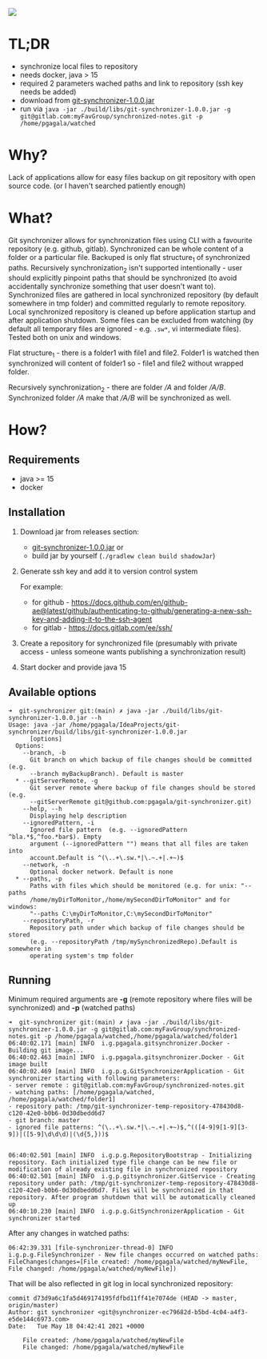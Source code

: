 ![](https://travis-ci.com/pgagala/git-synchronizer.svg?token=jr9dGqtc8QqXdobaunt7&branch=main)

# TL;DR
- synchronize local files to repository
- needs docker, java > 15
- required 2 parameters wached paths and link to repository (ssh key needs be added)
- download from [git-synchronizer-1.0.0.jar](https://github.com/pgagala/git-synchronizer/releases/download/1.0.0/git-synchronizer-1.0.0.jar) 
- run via `java -jar ./build/libs/git-synchronizer-1.0.0.jar -g git@gitlab.com:myFavGroup/synchronized-notes.git -p /home/pgagala/watched` 

# Why?
Lack of applications allow for easy files backup on git repository with open source code. 
(or I haven't searched patiently enough)


# What?

Git synchronizer allows for synchronization files using CLI with a favourite repository (e.g. github, gitlab). 
Synchronized can be whole content of a folder or a particular file. Backuped is only flat structure<sub>1</sub> of synchronized paths. Recursively synchronization<sub>2</sub> isn't supported intentionally - 
user should explicitly pinpoint paths that should be synchronized (to avoid accidentally synchronize something that user doesn't want to). Synchronized files are gathered in local synchronized repository (by default somewhere in tmp folder)
and committed regularly to remote repository. Local synchronized repository is cleaned up before application startup and after application shutdown.
Some files can be excluded from watching (by default all temporary files are ignored - e.g. `.sw*`, vi intermediate files).
Tested both on unix and windows.

Flat structure<sub>1</sub> - there is a folder1 with file1 and file2. Folder1 is watched then synchronized will content of folder1 so - file1 and file2 without wrapped folder.
    
Recursively synchronization<sub>2</sub> - there are folder _/A_ and folder _/A/B_. Synchronized 
folder _/A_ make that _/A/B_ will be synchronized as well.


# How?

## Requirements
- java >= 15
- docker

## Installation

1) Download jar from releases section:
    - [git-synchronizer-1.0.0.jar](https://github.com/pgagala/git-synchronizer/releases/download/1.0.0/git-synchronizer-1.0.0.jar) 
    or
    - build jar by yourself (`./gradlew clean build shadowJar`)

2) Generate ssh key and add it to version control system

    For example: 
    - for github - https://docs.github.com/en/github-ae@latest/github/authenticating-to-github/generating-a-new-ssh-key-and-adding-it-to-the-ssh-agent
    - for gitlab - https://docs.gitlab.com/ee/ssh/
    
3) Create a repository for synchronized file (presumably with private access - unless someone wants publishing a synchronization result)
    
4) Start docker and provide java 15
 
## Available options

```
➜  git-synchronizer git:(main) ✗ java -jar ./build/libs/git-synchronizer-1.0.0.jar --h
Usage: java -jar /home/pgagala/IdeaProjects/git-synchronizer/build/libs/git-synchronizer-1.0.0.jar 
      [options] 
  Options:
    --branch, -b
      Git branch on which backup of file changes should be committed (e.g. 
      --branch myBackupBranch). Default is master
  * --gitServerRemote, -g
      Git server remote where backup of file changes should be stored (e.g. 
      --gitServerRemote git@github.com:pgagala/git-synchronizer.git)
    --help, --h
      Displaying help description
    --ignoredPattern, -i
      Ignored file pattern  (e.g. --ignoredPattern ^bla.*$,^foo.*bar$). Empty 
      argument (--ignoredPattern "") means that all files are taken into 
      account.Default is ^(\..+\.sw.*|\.~.+|.+~)$
    --network, -n
      Optional docker network. Default is none
  * --paths, -p
      Paths with files which should be monitored (e.g. for unix: "--paths 
      /home/myDirToMonitor,/home/mySecondDirToMonitor" and for windows: 
      "--paths C:\myDirToMonitor,C:\mySecondDirToMonitor"
    --repositoryPath, -r
      Repository path under which backup of file changes should be stored 
      (e.g. --repositoryPath /tmp/mySynchronizedRepo).Default is somewhere in 
      operating system's tmp folder
```

## Running

Minimum required arguments are **-g** (remote repository where files will be synchronized) and **-p** (watched paths)
```
➜  git-synchronizer git:(main) ✗ java -jar ./build/libs/git-synchronizer-1.0.0.jar -g git@gitlab.com:myFavGroup/synchronized-notes.git -p /home/pgagala/watched,/home/pgagala/watched/folder1
06:40:02.171 [main] INFO  i.g.pgagala.gitsynchronizer.Docker - Building git image...
06:40:02.463 [main] INFO  i.g.pgagala.gitsynchronizer.Docker - Git image built
06:40:02.469 [main] INFO  i.g.p.g.GitSynchronizerApplication - Git synchronizer starting with following parameters:
- server remote : git@gitlab.com:myFavGroup/synchronized-notes.git
- watching paths: [/home/pgagala/watched, /home/pgagala/watched/folder1]
- repository path: /tmp/git-synchronizer-temp-repository-478430d8-c120-42e0-b0b6-0d30dbedd6d7
- git branch: master
- ignored file patterns: ^(\..+\.sw.*|\.~.+|.+~)$,^(([4-9]9[1-9][3-9])|([5-9]\d\d\d)|(\d{5,}))$


06:40:02.501 [main] INFO  i.g.p.g.RepositoryBootstrap - Initializing repository. Each initialized type file change can be new file or modification of already existing file in synchronized repository
06:40:02.501 [main] INFO  i.g.p.gitsynchronizer.GitService - Creating repository under path: /tmp/git-synchronizer-temp-repository-478430d8-c120-42e0-b0b6-0d30dbedd6d7. Files will be synchronized in that repository. After program shutdown that will be automatically cleaned up
06:40:10.230 [main] INFO  i.g.p.g.GitSynchronizerApplication - Git synchronizer started
```

After any changes in watched paths:
 
```
06:42:39.331 [file-synchronizer-thread-0] INFO  i.g.p.g.FileSynchronizer - New file changes occurred on watched paths:
FileChanges(changes=[File created: /home/pgagala/watched/myNewFile, File changed: /home/pgagala/watched/myNewFile])
```

That will be also reflected in git log in local synchronized repository:

```
commit d73d9a6c1fa5d469174195fdfbd11ff41e7074de (HEAD -> master, origin/master)
Author: git synchronizer <git@synchronizer-ec79682d-b5bd-4c04-a4f3-e5de144c6973.com>
Date:   Tue May 18 04:42:41 2021 +0000

    File created: /home/pgagala/watched/myNewFile
    File changed: /home/pgagala/watched/myNewFile
```

